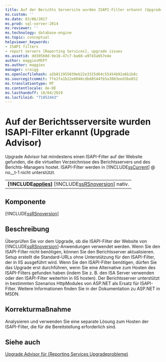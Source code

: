 ```yaml
---
title: Auf der Berichts Serversite wurden ISAPI-Filter erkannt (Upgrade Advisor) | Microsoft-Dokumentation
ms.custom: ''
ms.date: 03/06/2017
ms.prod: sql-server-2014
ms.reviewer: ''
ms.technology: database-engine
ms.topic: conceptual
helpviewer_keywords:
- ISAPI filters
- report servers [Reporting Services], upgrade issues
ms.assetid: dd30560d-9e16-47c7-ba68-a9743a657e4e
author: maggiesMSFT
ms.author: maggies
manager: craigg
ms.openlocfilehash: a2b811955839eb22e3325d64c55454b92a6b1b8c
ms.sourcegitcommit: ffe2fa1b22e6040cdbd8544fb5a3083eed3be852
ms.translationtype: MT
ms.contentlocale: de-DE
ms.lasthandoff: 10/04/2019
ms.locfileid: "71952443"
---
```

# <a name="isapi-filters-detected-on-the-report-server-site-upgrade-advisor"></a>Auf der Berichtsserversite wurden ISAPI-Filter erkannt (Upgrade Advisor)
  Upgrade Advisor hat mindestens einen ISAPI-Filter auf der Website gefunden, die die virtuellen Verzeichnisse des Berichtsservers und des Berichts-Managers hostet. ISAPI-Filter werden in [!INCLUDE[ssCurrent](../../includes/sscurrent-md.md)] @ no__t-1 nicht unterstützt.  
  
||  
|-|  
|**[!INCLUDE[applies](../../includes/applies-md.md)]**  [!INCLUDE[ssRSnoversion](../../includes/ssrsnoversion-md.md)] nativ.|  
  
## <a name="component"></a>Komponente  
 [!INCLUDE[ssRSnoversion](../../includes/ssrsnoversion-md.md)]  
  
## <a name="description"></a>Beschreibung  
 Überprüfen Sie vor dem Upgrade, ob die ISAPI-Filter der Website von [!INCLUDE[ssRSnoversion](../../includes/ssrsnoversion-md.md)]-Anwendungen verwendet werden. Wenn Sie den ISAPI-Filter nicht benötigen, können Sie den Berichtsserver aktualisieren. Setup erstellt die Standard-URLs ohne Unterstützung für den ISAPI-Filter, der in IIS ausgeführt wird. Wenn Sie den ISAPI-Filter benötigen, dürfen Sie das Upgrade erst durchführen, wenn Sie eine Alternative zum Hosten des ISAPI-Filters gefunden haben (indem Sie z. B. den ISA Server verwenden oder den ISAPI-Filter weiterhin in IIS hosten). Der Berichtsserver unterstützt in bestimmten Szenarios HttpModules von ASP.NET als Ersatz für ISAPI-Filter. Weitere Informationen finden Sie in der Dokumentation zu ASP.NET in MSDN.  
  
## <a name="corrective-action"></a>Korrekturmaßnahme  
 Analysieren und verwenden Sie eine separate Lösung zum Hosten der ISAPI-Filter, die für die Bereitstellung erforderlich sind.  
  
## <a name="see-also"></a>Siehe auch  
 [Upgrade Advisor für &#40;Reporting Services Upgradeprobleme&#41;](../../../2014/sql-server/install/reporting-services-upgrade-issues-upgrade-advisor.md)  
  
  

